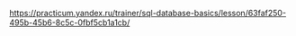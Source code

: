 https://practicum.yandex.ru/trainer/sql-database-basics/lesson/63faf250-495b-45b6-8c5c-0fbf5cb1a1cb/